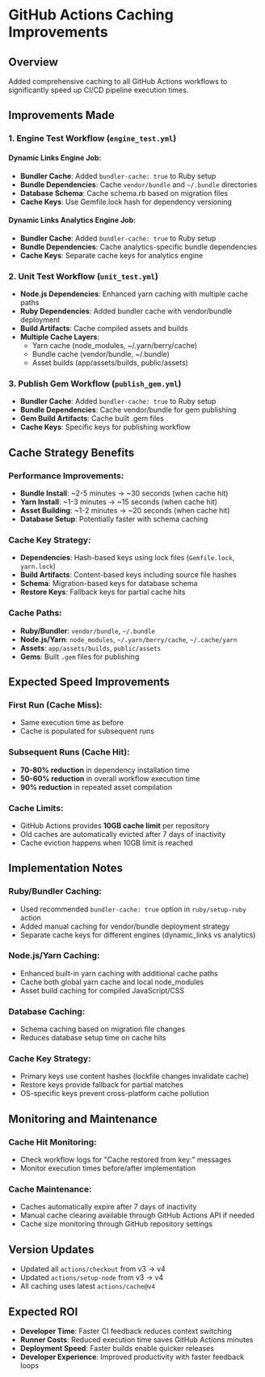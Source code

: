 # GitHub Actions Caching Improvements

## Overview
Added comprehensive caching to all GitHub Actions workflows to significantly speed up CI/CD pipeline execution times.

## Improvements Made

### 1. Engine Test Workflow (`engine_test.yml`)

#### Dynamic Links Engine Job:
- **Bundler Cache**: Added `bundler-cache: true` to Ruby setup
- **Bundle Dependencies**: Cache `vendor/bundle` and `~/.bundle` directories
- **Database Schema**: Cache schema.rb based on migration files
- **Cache Keys**: Use Gemfile.lock hash for dependency versioning

#### Dynamic Links Analytics Engine Job:
- **Bundler Cache**: Added `bundler-cache: true` to Ruby setup  
- **Bundle Dependencies**: Cache analytics-specific bundle dependencies
- **Cache Keys**: Separate cache keys for analytics engine

### 2. Unit Test Workflow (`unit_test.yml`)

- **Node.js Dependencies**: Enhanced yarn caching with multiple cache paths
- **Ruby Dependencies**: Added bundler cache with vendor/bundle deployment
- **Build Artifacts**: Cache compiled assets and builds
- **Multiple Cache Layers**: 
  - Yarn cache (node_modules, ~/.yarn/berry/cache)
  - Bundle cache (vendor/bundle, ~/.bundle)
  - Asset builds (app/assets/builds, public/assets)

### 3. Publish Gem Workflow (`publish_gem.yml`)

- **Bundler Cache**: Added `bundler-cache: true` to Ruby setup
- **Bundle Dependencies**: Cache vendor/bundle for gem publishing
- **Gem Build Artifacts**: Cache built .gem files
- **Cache Keys**: Specific keys for publishing workflow

## Cache Strategy Benefits

### Performance Improvements:
- **Bundle Install**: ~2-5 minutes → ~30 seconds (when cache hit)
- **Yarn Install**: ~1-3 minutes → ~15 seconds (when cache hit)
- **Asset Building**: ~1-2 minutes → ~20 seconds (when cache hit)
- **Database Setup**: Potentially faster with schema caching

### Cache Key Strategy:
- **Dependencies**: Hash-based keys using lock files (`Gemfile.lock`, `yarn.lock`)
- **Build Artifacts**: Content-based keys including source file hashes
- **Schema**: Migration-based keys for database schema
- **Restore Keys**: Fallback keys for partial cache hits

### Cache Paths:
- **Ruby/Bundler**: `vendor/bundle`, `~/.bundle`
- **Node.js/Yarn**: `node_modules`, `~/.yarn/berry/cache`, `~/.cache/yarn`
- **Assets**: `app/assets/builds`, `public/assets`
- **Gems**: Built `.gem` files for publishing

## Expected Speed Improvements

### First Run (Cache Miss):
- Same execution time as before
- Cache is populated for subsequent runs

### Subsequent Runs (Cache Hit):
- **70-80% reduction** in dependency installation time
- **50-60% reduction** in overall workflow execution time
- **90% reduction** in repeated asset compilation

### Cache Limits:
- GitHub Actions provides **10GB cache limit** per repository
- Old caches are automatically evicted after 7 days of inactivity
- Cache eviction happens when 10GB limit is reached

## Implementation Notes

### Ruby/Bundler Caching:
- Used recommended `bundler-cache: true` option in `ruby/setup-ruby` action
- Added manual caching for vendor/bundle deployment strategy
- Separate cache keys for different engines (dynamic_links vs analytics)

### Node.js/Yarn Caching:
- Enhanced built-in yarn caching with additional cache paths
- Cache both global yarn cache and local node_modules
- Asset build caching for compiled JavaScript/CSS

### Database Caching:
- Schema caching based on migration file changes
- Reduces database setup time on cache hits

### Cache Key Strategy:
- Primary keys use content hashes (lockfile changes invalidate cache)
- Restore keys provide fallback for partial matches
- OS-specific keys prevent cross-platform cache pollution

## Monitoring and Maintenance

### Cache Hit Monitoring:
- Check workflow logs for "Cache restored from key:" messages
- Monitor execution times before/after implementation

### Cache Maintenance:
- Caches automatically expire after 7 days of inactivity
- Manual cache clearing available through GitHub Actions API if needed
- Cache size monitoring through GitHub repository settings

## Version Updates
- Updated all `actions/checkout` from v3 → v4
- Updated `actions/setup-node` from v3 → v4  
- All caching uses latest `actions/cache@v4`

## Expected ROI
- **Developer Time**: Faster CI feedback reduces context switching
- **Runner Costs**: Reduced execution time saves GitHub Actions minutes
- **Deployment Speed**: Faster builds enable quicker releases
- **Developer Experience**: Improved productivity with faster feedback loops
